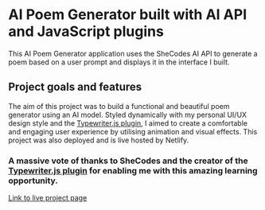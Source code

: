 # AI Poem Generator built with AI API and JavaScript plugins

This AI Poem Generator application uses the SheCodes AI API to generate a poem based on a user prompt and displays it in the interface I built.

## Project goals and features

The aim of this project was to build a functional and beautiful poem generator using an AI model. Styled dynamically with my personal UI/UX design style and the [Typewriter.js plugin](https://github.com/tameemsafi/typewriterjs), I aimed to create a comfortable and engaging user experience by utilising animation and visual effects. This project was also deployed and is live hosted by Netlify.

### A massive vote of thanks to SheCodes and the creator of the [Typewriter.js plugin](https://github.com/tameemsafi/typewriterjs) for enabling me with this amazing learning opportunity. 

[Link to live project page](https://poemgenai.netlify.app/)
